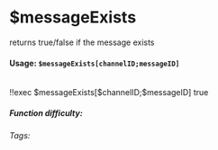 # $messageExists
returns true/false if the message exists

#### Usage: `$messageExists[channelID;messageID]`

<br/>
<discord-messages>
	<discord-message :bot="false" role-color="#ffcc9a" author="Member">
		!!exec $messageExists[$channelID;$messageID]
	</discord-message>
	<discord-message :bot="true" role-color="#0099ff" author="Custom Command" avatar="https://media.discordapp.net/avatars/725721249652670555/781224f90c3b841ba5b40678e032f74a.webp">
		true
	</discord-message>
</discord-messages>

##### Function difficulty: <Badge  type="tip" text="Easy" vertical="middle" /> 
###### Tags: <Badge  type="tip" text="Exists" vertical="middle" /> <Badge  type="tip" text="message" vertical="middle" />
